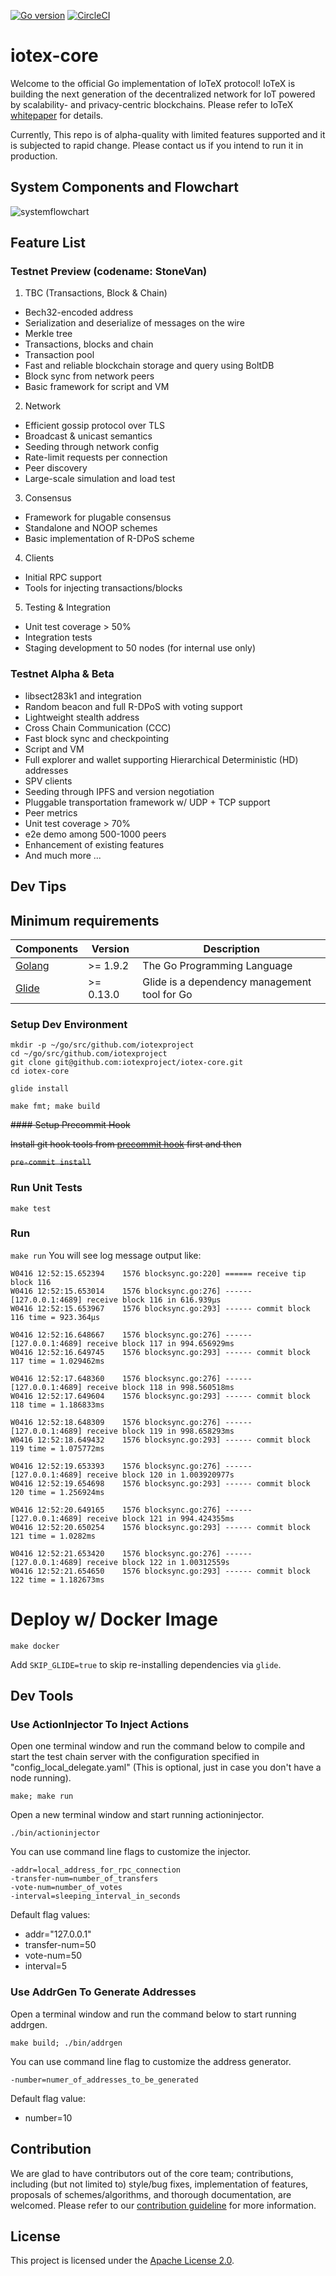 [![Go version](https://img.shields.io/badge/go-1.9.2-blue.svg)](https://github.com/moovweb/gvm)
[![CircleCI](https://circleci.com/gh/iotexproject/iotex-core.svg?style=svg&circle-token=fe0817d127f251a34b8bdd3336a808c7537e5ec0)](https://circleci.com/gh/iotexproject/iotex-core)

# iotex-core
Welcome to the official Go implementation of IoTeX protocol! IoTeX is building the next generation of the decentralized 
network for IoT powered by scalability- and privacy-centric blockchains. Please refer to 
IoTeX [whitepaper](https://iotex.io/white-paper) for details.

Currently, This repo is of alpha-quality with limited features supported and it is subjected to rapid change. Please 
contact us if you intend to run it in production.

## System Components and Flowchart
![systemflowchart](https://user-images.githubusercontent.com/15241597/38832065-3e57ca3a-4176-11e8-9bff-110387cf2378.png)

## Feature List
### Testnet Preview (codename: StoneVan)
1. TBC (Transactions, Block & Chain)
* Bech32-encoded address
* Serialization and deserialize of messages on the wire
* Merkle tree
* Transactions, blocks and chain
* Transaction pool
* Fast and reliable blockchain storage and query using BoltDB
* Block sync from network peers
* Basic framework for script and VM
2. Network
* Efficient gossip protocol over TLS
* Broadcast & unicast semantics
* Seeding through network config
* Rate-limit requests per connection
* Peer discovery
* Large-scale simulation and load test
3. Consensus
* Framework for plugable consensus 
* Standalone and NOOP schemes
* Basic implementation of R-DPoS scheme
4. Clients
* Initial RPC support
* Tools for injecting transactions/blocks
5. Testing \& Integration
* Unit test coverage > 50%
* Integration tests
* Staging development to 50 nodes (for internal use only)

### Testnet Alpha \& Beta
* libsect283k1 and integration
* Random beacon and full R-DPoS with voting support
* Lightweight stealth address
* Cross Chain Communication (CCC)
* Fast block sync and checkpointing
* Script and VM
* Full explorer and wallet supporting Hierarchical Deterministic (HD) addresses
* SPV clients
* Seeding through IPFS and version negotiation
* Pluggable transportation framework w/ UDP + TCP support
* Peer metrics
* Unit test coverage > 70%
* e2e demo among 500-1000 peers
* Enhancement of existing features
* And much more ...


## Dev Tips
## Minimum requirements

| Components | Version | Description |
|----------|-------------|-------------|
|[Golang](https://golang.org) | >= 1.9.2| The Go Programming Language |
|[Glide](https://github.com/Masterminds/glide) | >= 0.13.0 | Glide is a dependency management tool for Go |

### Setup Dev Environment
```
mkdir -p ~/go/src/github.com/iotexproject
cd ~/go/src/github.com/iotexproject
git clone git@github.com:iotexproject/iotex-core.git
cd iotex-core
```

```glide install```

```make fmt; make build```

~~#### Setup Precommit Hook~~

~~Install git hook tools from [precommit hook](https://pre-commit.com/) first and then~~

~~```pre-commit install```~~

### Run Unit Tests
```make test```

### Run 
```make run```
You will see log message output like:
```
W0416 12:52:15.652394    1576 blocksync.go:220] ====== receive tip block 116
W0416 12:52:15.653014    1576 blocksync.go:276] ------ [127.0.0.1:4689] receive block 116 in 616.939µs
W0416 12:52:15.653967    1576 blocksync.go:293] ------ commit block 116 time = 923.364µs

W0416 12:52:16.648667    1576 blocksync.go:276] ------ [127.0.0.1:4689] receive block 117 in 994.656929ms
W0416 12:52:16.649745    1576 blocksync.go:293] ------ commit block 117 time = 1.029462ms

W0416 12:52:17.648360    1576 blocksync.go:276] ------ [127.0.0.1:4689] receive block 118 in 998.560518ms
W0416 12:52:17.649604    1576 blocksync.go:293] ------ commit block 118 time = 1.186833ms

W0416 12:52:18.648309    1576 blocksync.go:276] ------ [127.0.0.1:4689] receive block 119 in 998.658293ms
W0416 12:52:18.649432    1576 blocksync.go:293] ------ commit block 119 time = 1.075772ms

W0416 12:52:19.653393    1576 blocksync.go:276] ------ [127.0.0.1:4689] receive block 120 in 1.003920977s
W0416 12:52:19.654698    1576 blocksync.go:293] ------ commit block 120 time = 1.256924ms

W0416 12:52:20.649165    1576 blocksync.go:276] ------ [127.0.0.1:4689] receive block 121 in 994.424355ms
W0416 12:52:20.650254    1576 blocksync.go:293] ------ commit block 121 time = 1.0282ms

W0416 12:52:21.653420    1576 blocksync.go:276] ------ [127.0.0.1:4689] receive block 122 in 1.00312559s
W0416 12:52:21.654650    1576 blocksync.go:293] ------ commit block 122 time = 1.182673ms
```

# Deploy w/ Docker Image

```make docker```

Add `SKIP_GLIDE=true` to skip re-installing dependencies via `glide`.

## Dev Tools
### Use ActionInjector To Inject Actions
Open one terminal window and run the command below to compile and start the test chain server with the configuration specified in "config_local_delegate.yaml" (This is optional, just in case you don't have a node running).

`make; make run`

Open a new terminal window and start running actioninjector.

`./bin/actioninjector`

You can use command line flags to customize the injector.

```
-addr=local_address_for_rpc_connection
-transfer-num=number_of_transfers
-vote-num=number_of_votes
-interval=sleeping_interval_in_seconds
```

Default flag values: 
* addr="127.0.0.1"
* transfer-num=50
* vote-num=50
* interval=5

### Use AddrGen To Generate Addresses
Open a terminal window and run the command below to start running addrgen.

`make build; ./bin/addrgen`

You can use command line flag to customize the address generator.

`-number=numer_of_addresses_to_be_generated`

Default flag value:
* number=10

## Contribution
We are glad to have contributors out of the core team; contributions, including (but not limited to) style/bug fixes, implementation of features, proposals of schemes/algorithms, and thorough documentation, are 
welcomed. Please refer to our [contribution guideline](https://github.com/iotexproject/iotex-core/blob/master/CONTRIBUTING.md) for more information.

## License
This project is licensed under the [Apache License 2.0](https://github.com/iotexproject/iotex-core/blob/master/LICENSE.md).
